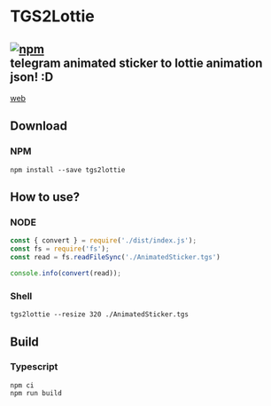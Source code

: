 # TGS2Lottie
[![npm](https://img.shields.io/npm/v/tgs2lottie)](https://www.npmjs.com/package/tgs2lottie)  
telegram animated sticker to lottie animation json! :D
---
[web](https://kamyu1537.github.io/tgs2lottie-web/)

## Download
### NPM
```shell
npm install --save tgs2lottie
```

## How to use?
### NODE
```js
const { convert } = require('./dist/index.js');
const fs = require('fs');
const read = fs.readFileSync('./AnimatedSticker.tgs')

console.info(convert(read));
```
### Shell
```shell
tgs2lottie --resize 320 ./AnimatedSticker.tgs
```

## Build
### Typescript
```shell
npm ci
npm run build
```
